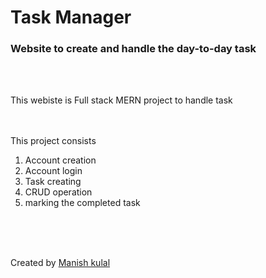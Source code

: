 <h1>Task Manager</h1>
<h3>Website to create and handle the day-to-day task</h3>
<br>
<br>
<p>This webiste is Full stack MERN project to handle task </p>
<br>
<br>
This project consists 
<ol>
<li>Account creation</li>
<li>Account login</li>
<li>Task creating</li>
<li>CRUD operation</li>
<li>marking the completed task</li>
</ol>

<br>
<br>
<br>

Created by <a href="https://manishkulal.netlify.app/">Manish kulal</a>